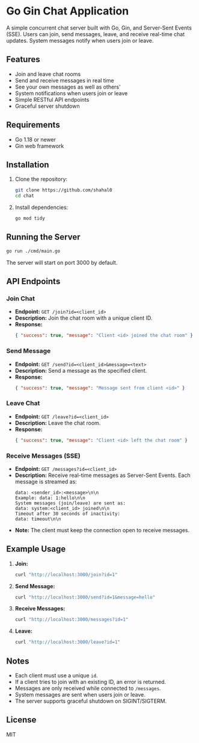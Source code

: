 # Go Gin Chat Application

A simple concurrent chat server built with Go, Gin, and Server-Sent Events (SSE). Users can join, send messages, leave, and receive real-time chat updates. System messages notify when users join or leave.

## Features
- Join and leave chat rooms
- Send and receive messages in real time
- See your own messages as well as others'
- System notifications when users join or leave
- Simple RESTful API endpoints
- Graceful server shutdown

## Requirements
- Go 1.18 or newer
- Gin web framework

## Installation
1. Clone the repository:
   ```sh
   git clone https://github.com/shahal0
   cd chat
   ```
2. Install dependencies:
   ```sh
   go mod tidy
   ```

## Running the Server
```sh
go run ./cmd/main.go
```
The server will start on port 3000 by default.

## API Endpoints

### Join Chat
- **Endpoint:** `GET /join?id=<client_id>`
- **Description:** Join the chat room with a unique client ID.
- **Response:**
  ```json
  { "success": true, "message": "Client <id> joined the chat room" }
  ```

### Send Message
- **Endpoint:** `GET /send?id=<client_id>&message=<text>`
- **Description:** Send a message as the specified client.
- **Response:**
  ```json
  { "success": true, "message": "Message sent from client <id>" }
  ```

### Leave Chat
- **Endpoint:** `GET /leave?id=<client_id>`
- **Description:** Leave the chat room.
- **Response:**
  ```json
  { "success": true, "message": "Client <id> left the chat room" }
  ```

### Receive Messages (SSE)
- **Endpoint:** `GET /messages?id=<client_id>`
- **Description:** Receive real-time messages as Server-Sent Events. Each message is streamed as:
  ```
  data: <sender_id>:<message>\n\n
  Example: data: 1:hello\n\n
  System messages (join/leave) are sent as:
  data: system:<client_id> joined\n\n
  Timeout after 30 seconds of inactivity:
  data: timeout\n\n
  ```
- **Note:** The client must keep the connection open to receive messages.

## Example Usage

1. **Join:**
   ```sh
   curl "http://localhost:3000/join?id=1"
   ```
2. **Send Message:**
   ```sh
   curl "http://localhost:3000/send?id=1&message=hello"
   ```
3. **Receive Messages:**
   ```sh
   curl "http://localhost:3000/messages?id=1"
   ```
4. **Leave:**
   ```sh
   curl "http://localhost:3000/leave?id=1"
   ```

## Notes
- Each client must use a unique `id`.
- If a client tries to join with an existing ID, an error is returned.
- Messages are only received while connected to `/messages`.
- System messages are sent when users join or leave.
- The server supports graceful shutdown on SIGINT/SIGTERM.

## License
MIT